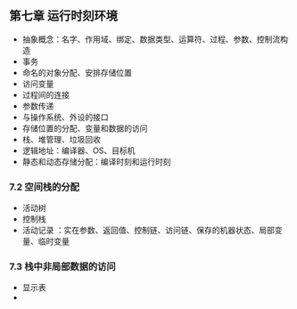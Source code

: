 ## 第七章 运行时刻环境  
- 抽象概念：名字、作用域、绑定、数据类型、运算符、过程、参数、控制流构造  
- 事务  
- 命名的对象分配、安排存储位置  
- 访问变量  
- 过程间的连接  
- 参数传递  
- 与操作系统、外设的接口   
- 存储位置的分配、变量和数据的访问  
- 栈、堆管理、垃圾回收  
- 逻辑地址：编译器、OS、目标机  
- 静态和动态存储分配：编译时刻和运行时刻  
### 7.2 空间栈的分配  
- 活动树  
- 控制栈  
- 活动记录  ：实在参数、返回值、控制链、访问链、保存的机器状态、局部变量、临时变量  

### 7.3 栈中非局部数据的访问  
- 显示表  
- 
